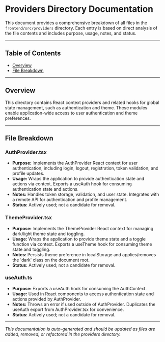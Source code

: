 # Providers Directory Documentation

This document provides a comprehensive breakdown of all files in the `frontend/src/providers` directory. Each entry is based on direct analysis of the file contents and includes purpose, usage, notes, and status.

---

## Table of Contents

- [Overview](#overview)
- [File Breakdown](#file-breakdown)

---

## Overview

This directory contains React context providers and related hooks for global state management, such as authentication and theme. These modules enable application-wide access to user authentication and theme preferences.

---

## File Breakdown

### AuthProvider.tsx
- **Purpose:** Implements the AuthProvider React context for user authentication, including login, logout, registration, token validation, and profile updates.
- **Usage:** Wraps the application to provide authentication state and actions via context. Exports a useAuth hook for consuming authentication state and actions.
- **Notes:** Handles token storage, validation, and user state. Integrates with a remote API for authentication and profile management.
- **Status:** Actively used; not a candidate for removal.

### ThemeProvider.tsx
- **Purpose:** Implements the ThemeProvider React context for managing dark/light theme state and toggling.
- **Usage:** Wraps the application to provide theme state and a toggle function via context. Exports a useTheme hook for consuming theme state and toggling.
- **Notes:** Persists theme preference in localStorage and applies/removes the 'dark' class on the document root.
- **Status:** Actively used; not a candidate for removal.

### useAuth.ts
- **Purpose:** Exports a useAuth hook for consuming the AuthContext.
- **Usage:** Used in React components to access authentication state and actions provided by AuthProvider.
- **Notes:** Throws an error if used outside of AuthProvider. Duplicates the useAuth export from AuthProvider.tsx for convenience.
- **Status:** Actively used; not a candidate for removal.

---

*This documentation is auto-generated and should be updated as files are added, removed, or refactored in the providers directory.*
